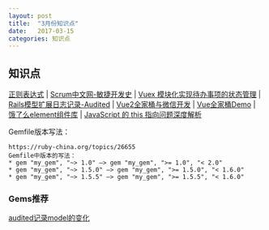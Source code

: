 ```yaml
---
layout: post
title:  "3月份知识点"
date:   2017-03-15
categories: 知识点
---
```


## 知识点

[正则表达式](http://www.runoob.com/regexp/regexp-metachar.html)
\|
[Scrum中文网-敏捷开发史](http://www.scrumcn.com/agile/scrum-knowledge-library/agile-development.html)
\|
[Vuex 模块化实现待办事项的状态管理](https://github.com/lin-xin/blog/issues/5)
\|
[Rails模型扩展日志记录-Audited](https://github.com/collectiveidea/audited)
\|
[Vue2全家桶与微信开发](https://blog.ygxdxx.com/2017/03/06/Vue2&Weixin-Develop/)
\|
[Vue全家桶Demo](https://github.com/SimonZhangITer/MyBlog/issues/2)
\| 
[饿了么element组件库](http://element.eleme.io/#/zh-CN/component/collapse)
\| 
[JavaScript 的 this 指向问题深度解析](https://juejin.im/entry/58abaae5570c35006bc47d75)

Gemfile版本写法：
```
https://ruby-china.org/topics/26655
Gemfile中版本的写法：
* gem "my_gem", "~> 1.0" –> gem "my_gem", ">= 1.0", "< 2.0"
* gem "my_gem", "~> 1.5.0" –> gem "my_gem", ">= 1.5.0", "< 1.6.0"
* gem "my_gem", "~> 1.5.5" –> gem "my_gem", ">= 1.5.5", "< 1.6.0"
```
### Gems推荐
[audited记录model的变化](https://github.com/collectiveidea/audited)







